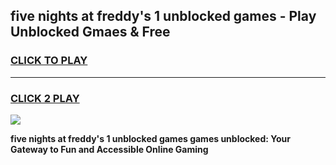 
## five nights at freddy's 1 unblocked games - Play Unblocked Gmaes & Free
<h3>
<a href="https://news.freeplayer.one?title=five_nights_at_freddy's_1_unblocked_games&ref=16F">CLICK TO PLAY</a></h3>
<hr>

<h3>
<a href="https://news.freeplayer.one?title=five_nights_at_freddy's_1_unblocked_games&ref=16F">CLICK 2 PLAY</a>
  
</h3>

<a href="https://news.freeplayer.one?title=five_nights_at_freddy's_1_unblocked_games&ref=16F/"><img src="https://clearcache.store/games.png"></a>


**five nights at freddy's 1 unblocked games games unblocked: Your Gateway to Fun and Accessible Online Gaming**
